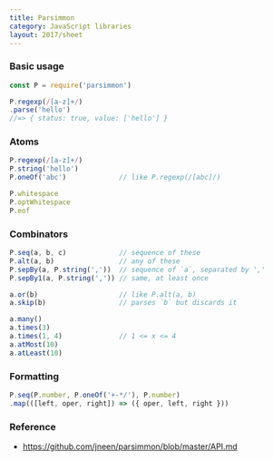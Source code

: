 ```yaml
---
title: Parsimmon
category: JavaScript libraries
layout: 2017/sheet
---
```


### Basic usage
```js
const P = require('parsimmon')

P.regexp(/[a-z]+/)
.parse('hello')
//=> { status: true, value: ['hello'] }
```

### Atoms

```js
P.regexp(/[a-z]+/)
P.string('hello')
P.oneOf('abc')             // like P.regexp(/[abc]/)

P.whitespace
P.optWhitespace
P.eof
```

### Combinators

```js
P.seq(a, b, c)             // sequence of these
P.alt(a, b)                // any of these
P.sepBy(a, P.string(','))  // sequence of `a`, separated by ','
P.sepBy1(a, P.string(',')) // same, at least once

a.or(b)                    // like P.alt(a, b)
a.skip(b)                  // parses `b` but discards it

a.many()
a.times(3)
a.times(1, 4)              // 1 <= x <= 4
a.atMost(10)
a.atLeast(10)
```

### Formatting

```js
P.seq(P.number, P.oneOf('+-*/'), P.number)
.map(([left, oper, right]) => ({ oper, left, right }))
```

### Reference

- <https://github.com/jneen/parsimmon/blob/master/API.md>
